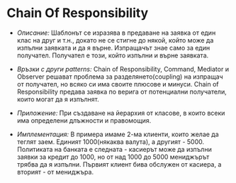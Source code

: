 # Chain Of Responsibility

* _Описание:_
      Шаблонът се изразява в предаване на заявка от един клас на друг и т.н., докато не се стигне до някой, който може
      да изпълни заявката и да я върне. Изпращачът знае само за един получател. Получател е този, който изпълни и върне заявката.
      
* _Връзки с други patterns:_
      Chain of Responsibility, Command, Mediator и Observer решават проблема за разделянето(coupling) на изпращач от получател, но
      всяко си има своите плюсове и минуси. Chain of Responsibility предава заявка по верига от потенциални получатели, които
      могат да я изпълнят.

* _Приложение:_
      При създаване на йерархия от класове, в които всеки има определени длъжности и правомощия.
      
* _Имплементация:_
      В примера имаме 2-ма клиенти, които желае да теглят заем. Единият 1000(някаква валута), а другият - 5000.
      Политиката на банката е следната - касиерът може да изпълни заявки за кредит до 1000, но от над 1000 до 5000 мениджърът
      трябва да я изпълни.
      Първият клиент бива обслужен от касиера, а вторият - от мениджъра.

